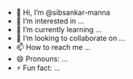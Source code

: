 - 👋 Hi, I’m @sibsankar-manna
- 👀 I’m interested in ...
- 🌱 I’m currently learning ...
- 💞️ I’m looking to collaborate on ...
- 📫 How to reach me ...
- 😄 Pronouns: ...
- ⚡ Fun fact: ...

<!---
sibsankar-manna/sibsankar-manna is a ✨ special ✨ repository because its `README.md` (this file) appears on your GitHub profile.
You can click the Preview link to take a look at your changes.
--->
